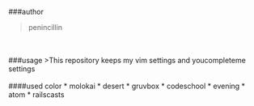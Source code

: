 ###author
>penincillin
<br>
<br>
###usage
>This repository keeps my vim settings and youcompleteme settings
<br>
<br>
####used color
* molokai
* desert
* gruvbox
* codeschool
* evening
* atom
* railscasts
